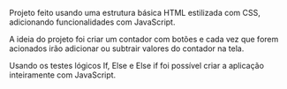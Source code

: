 Projeto feito usando uma estrutura básica HTML estilizada com CSS, adicionando funcionalidades com JavaScript.

A ideia do projeto foi criar um contador com botões e cada vez que forem acionados irão adicionar ou subtrair valores do contador na tela.

Usando os testes lógicos If, Else e Else if foi possível criar a aplicação inteiramente com JavaScript.
